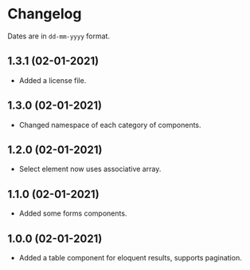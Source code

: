 # Changelog

Dates are in `dd-mm-yyyy` format.

## 1.3.1 (02-01-2021)

- Added a license file.

## 1.3.0 (02-01-2021)

- Changed namespace of each category of components.

## 1.2.0 (02-01-2021)

- Select element now uses associative array.

## 1.1.0 (02-01-2021)

- Added some forms components.

## 1.0.0 (02-01-2021)

- Added a table component for eloquent results, supports pagination.
